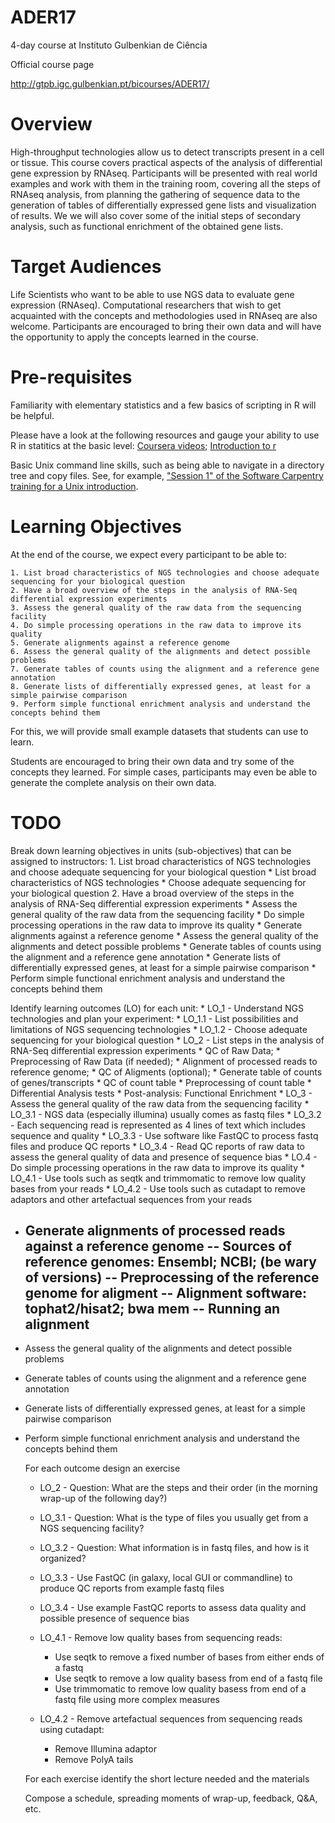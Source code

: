 # ADER17 #

4-day course at Instituto Gulbenkian de Ciência

Official course page

http://gtpb.igc.gulbenkian.pt/bicourses/ADER17/


# Overview

High-throughput technologies allow us to detect transcripts present in a cell or tissue. This course covers practical aspects of the analysis of differential gene expression by RNAseq. Participants will be presented with real world examples and work with them in the training room, covering all the steps of RNAseq analysis, from planning the gathering of sequence data to the generation of tables of differentially expressed gene lists and visualization of results. We we will also cover some of the initial steps of secondary analysis, such as functional enrichment of the obtained gene lists.


# Target Audiences

Life Scientists who want to be able to use NGS data to evaluate gene expression (RNAseq). Computational researchers that wish to get acquainted with the concepts and methodologies used in RNAseq are also welcome. Participants are encouraged to bring their own data and will have the opportunity to apply the concepts learned in the course. 


# Pre-requisites

Familiarity with elementary statistics and a few basics of scripting in R will be helpful.

Please have a look at the following resources and gauge your ability to use R in statitics at the basic level: [Coursera videos](http://blog.revolutionanalytics.com/2012/12/coursera-videos.html); [Introduction to r](http://bitesizebio.com/webinar/20600/beginners-introduction-to-r-statistical-software)

Basic Unix command line skills, such as being able to navigate in a directory tree and copy files. See, for example, ["Session 1" of the Software Carpentry training for a Unix introduction](http://bioinformatics-core-shared-training.github.io/shell-novice/). 


# Learning Objectives

At the end of the course, we expect every participant to be able to:

	1. List broad characteristics of NGS technologies and choose adequate sequencing for your biological question
	2. Have a broad overview of the steps in the analysis of RNA-Seq differential expression experiments
	3. Assess the general quality of the raw data from the sequencing facility
	4. Do simple processing operations in the raw data to improve its quality
	5. Generate alignments against a reference genome
	6. Assess the general quality of the alignments and detect possible problems
	7. Generate tables of counts using the alignment and a reference gene annotation
	8. Generate lists of differentially expressed genes, at least for a simple pairwise comparison
	9. Perform simple functional enrichment analysis and understand the concepts behind them

For this, we will provide small example datasets that students can use to learn. 

Students are encouraged to bring their own data and try some of the concepts they learned. For simple cases, participants may even be able to generate the complete analysis on their own data.


# TODO

Break down learning objectives in units (sub-objectives) that can be assigned to instructors:
	1. List broad characteristics of NGS technologies and choose adequate sequencing for your biological question
		* List broad characteristics of NGS technologies
		* Choose adequate sequencing for your biological question
	2. Have a broad overview of the steps in the analysis of RNA-Seq differential expression experiments
	* Assess the general quality of the raw data from the sequencing facility
	* Do simple processing operations in the raw data to improve its quality
	* Generate alignments against a reference genome
	* Assess the general quality of the alignments and detect possible problems
	* Generate tables of counts using the alignment and a reference gene annotation
	* Generate lists of differentially expressed genes, at least for a simple pairwise comparison
	* Perform simple functional enrichment analysis and understand the concepts behind them

Identify learning outcomes (LO) for each unit:
	* LO_1 - Understand NGS technologies and plan your experiment:
		* LO_1.1 - List possibilities and limitations of NGS sequencing technologies
		* LO_1.2 - Choose adequate sequencing for your biological question
	* LO_2 - List steps in the analysis of RNA-Seq differential expression experiments
		* QC of Raw Data; 
		* Preprocessing of Raw Data (if needed); 
		* Alignment of processed reads to reference genome; 
		* QC of Aligments (optional); 
		* Generate table of counts of genes/transcripts
		* QC of count table
		* Preprocessing of count table
		* Differential Analysis tests
		* Post-analysis: Functional Enrichment
	* LO_3 - Assess the general quality of the raw data from the sequencing facility
		* LO_3.1 - NGS data (especially illumina) usually comes as fastq files
		* LO_3.2 - Each sequencing read is represented as 4 lines of text which includes sequence and quality
		* LO_3.3 - Use software like FastQC to process fastq files and produce QC reports
		* LO_3.4 - Read QC reports of raw data to assess the general quality of data and presence of sequence bias
	* LO.4 - Do simple processing operations in the raw data to improve its quality
		* LO_4.1 - Use tools such as seqtk and trimmomatic to remove low quality bases from your reads
		* LO_4.2 - Use tools such as cutadapt to remove adaptors and other artefactual sequences from your reads

- Generate alignments of processed reads against a reference genome
	-- Sources of reference genomes: Ensembl; NCBI; (be wary of versions)
	-- Preprocessing of the reference genome for aligment
	-- Alignment software: tophat2/hisat2; bwa mem
	-- Running an alignment
	-- 
	
- Assess the general quality of the alignments and detect possible problems
- Generate tables of counts using the alignment and a reference gene annotation
- Generate lists of differentially expressed genes, at least for a simple pairwise comparison
- Perform simple functional enrichment analysis and understand the concepts behind them


    For each outcome design an exercise 

	* LO_2 - Question: What are the steps and their order (in the morning wrap-up of the following day?)

	* LO_3.1 - Question: What is the type of files you usually get from a NGS sequencing facility?

	* LO_3.2 - Question: What information is in fastq files, and how is it organized?

	* LO_3.3 - Use FastQC (in galaxy, local GUI or commandline) to produce QC reports from example fastq files

	* LO_3.4 - Use example FastQC reports to assess data quality and possible presence of sequence bias

	* LO_4.1 - Remove low quality bases from sequencing reads:

		* Use seqtk to remove a fixed number of bases from either ends of a fastq
		* Use seqtk to remove a low quality basess from end of a fastq file
		* Use trimmomatic to remove low quality basess from end of a fastq file using more complex measures

	* LO_4.2 - Remove artefactual sequences from sequencing reads using cutadapt:
		
		* Remove Illumina adaptor
		* Remove PolyA tails



    For each exercise identify the short lecture needed and the materials



    Compose a schedule, spreading moments of wrap-up, feedback, Q&A, etc. 





